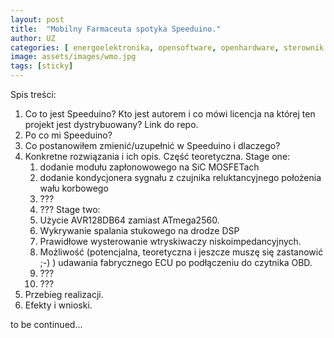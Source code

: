 ```yaml
---
layout: post
title:  "Mobilny Farmaceuta spotyka Speeduino."
author: UZ
categories: [ energoelektronika, opensoftware, openhardware, sterownik silnika spalinowego, tuning, kogeneracja, agregat prądotwórczy, sport motorowy ]
image: assets/images/wmo.jpg
tags: [sticky]
---
```


Spis treści:

1. Co to jest Speeduino? Kto jest autorem i co mówi licencja na której ten projekt jest dystrybuowany? Link do repo.
2. Po co mi Speeduino?
3. Co postanowiłem zmienić/uzupełnić w Speeduino i dlaczego?
4. Konkretne rozwiązania i ich opis. Część teoretyczna.
   Stage one:
   1. dodanie modułu zapłonowowego na SiC MOSFETach
   2. dodanie kondycjonera sygnału z czujnika reluktancyjnego położenia wału korbowego
   3. ???
   4. ???
   Stage two:
   1. Użycie AVR128DB64 zamiast ATmega2560.
   2. Wykrywanie spalania stukowego na drodze DSP
   3. Prawidłowe wysterowanie wtryskiwaczy niskoimpedancyjnych.
   4. Możliwość (potencjalna, teoretyczna i jeszcze muszę się zastanowić ;-) ) udawania fabrycznego ECU po podłączeniu do czytnika OBD.
   5. ???
   6. ???
5. Przebieg realizacji.
6. Efekty i wnioski.
   


<!--
![walking]({{ site.baseurl }}/assets/images/sssm.png)
-->

to be continued...


